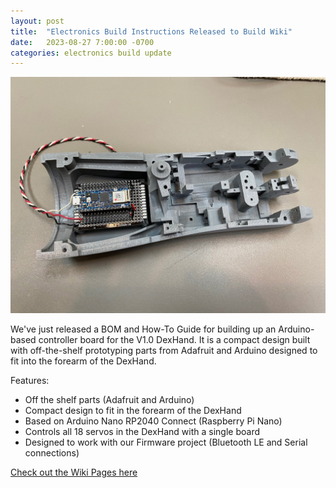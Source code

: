 ```yaml
---
layout: post
title:  "Electronics Build Instructions Released to Build Wiki"
date:   2023-08-27 7:00:00 -0700
categories: electronics build update
---
```


<img src="./electronics.jpg"/>
          
We've just released a BOM and How-To Guide for building up an Arduino-based controller board for the V1.0 DexHand. It is a compact design built with off-the-shelf prototyping parts from Adafruit and Arduino designed to fit into the forearm of the DexHand.

Features:
- Off the shelf parts (Adafruit and Arduino)
- Compact design to fit in the forearm of the DexHand
- Based on Arduino Nano RP2040 Connect (Raspberry Pi Nano)
- Controls all 18 servos in the DexHand with a single board
- Designed to work with our Firmware project (Bluetooth LE and Serial connections)


[Check out the Wiki Pages here](https://github.com/iotdesignshop/dexhand-mechanical-build/wiki/Electronics-%E2%80%90-Boards,-Arduino,-and-Connectors)


